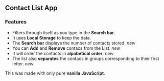 ## Contact List App

### Features  
+ Filters through itself as you type in the **Search bar**.  
+ It uses **Local Storage** to keep the data.  
+ The **Search bar** displays the number of contacts stored.  *new*  
+ You can **Add** and **Remove** contacs from the List. *new*  
+ It will order the contacts in **alpabetical order**.  *new*
+ The list also **separates** the contacs in groups corresponding to their first letter. *new*  
  
This was made with only pure **vanilla JavaScript**. 